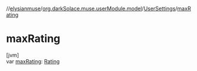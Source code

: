 //[elysianmuse](../../../index.md)/[org.darkSolace.muse.userModule.model](../index.md)/[UserSettings](index.md)/[maxRating](max-rating.md)

# maxRating

[jvm]\
var [maxRating](max-rating.md): [Rating](../../org.darkSolace.muse.storyModule.model/-rating/index.md)
